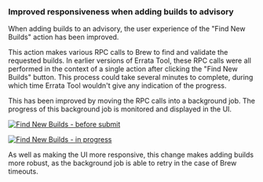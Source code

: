 ### Improved responsiveness when adding builds to advisory

When adding builds to an advisory, the user experience of the "Find
New Builds" action has been improved.

This action makes various RPC calls to Brew to find and validate the
requested builds. In earlier versions of Errata Tool, these RPC calls
were all performed in the context of a single action after clicking
the "Find New Builds" button.  This process could take several minutes
to complete, during which time Errata Tool wouldn't give any indication
of the progress.

This has been improved by moving the RPC calls into a background job.
The progress of this background job is monitored and displayed in the
UI.

[![Find New Builds - before submit](images/3.10.6/find-new-builds-async-1.png)](images/3.10.6/find-new-builds-async-1.png)

[![Find New Builds - in progress](images/3.10.6/find-new-builds-async-2.png)](images/3.10.6/find-new-builds-async-2.png)

As well as making the UI more responsive, this change makes adding
builds more robust, as the background job is able to retry in the case
of Brew timeouts.
